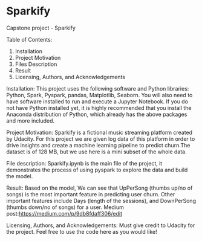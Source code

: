 # Sparkify
Capstone project - Sparkify

Table of Contents:
1. Installation
2. Project Motivation
3. Files Description
4. Result
5. Licensing, Authors, and Acknowledgements


Installation:
This project uses the following software and Python libraries: Python, Spark, Pyspark, pandas, Matplotlib, Seaborn.
You will also need to have software installed to run and execute a Jupyter Notebook.
If you do not have Python installed yet, it is highly recommended that you install the Anaconda distribution of Python, which already has the above packages and more included.

Project Motivation:
Sparkify is a fictional music streaming platform created by Udacity. For this project we are given log data of this platform in order to drive insights and create a machine learning pipeline to predict churn.The dataset is of 128 MB, but we use here is a mini subset of the whole data. 

File description:
Sparkify.ipynb  is the main file of the project, it demonstrates the process of using pyspark to explore the data and build the model.

Result:
Based on the model, We can see that UpPerSong (thumbs up/no of songs) is the most important feature in predicting user churn. Other important features include Days (length of the sessions), and DownPerSong (thumbs down/no of songs) for a user.
Medium post:https://medium.com/p/9db8fdaff306/edit

Licensing, Authors, and Acknowledgements:
Must give credit to Udacity for the project. Feel free to use the code here as you would like!


